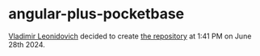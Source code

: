# angular-plus-pocketbase
[Vladimir Leonidovich](https://github.com/VladimirCreator/) decided to create [the repository](https://github.com/VladimirCreator/angular-plus-pocketbase/) at 1:41 PM on June 28th 2024.
